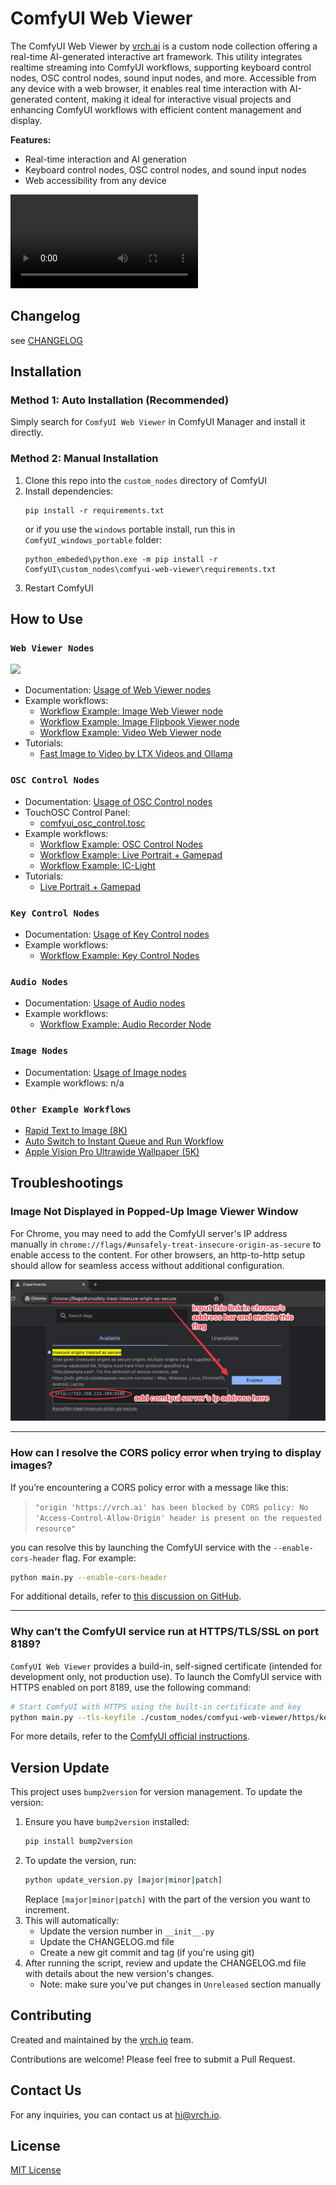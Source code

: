 # ComfyUI Web Viewer
 
The ComfyUI Web Viewer by [vrch.ai](https://vrch.ai) is a custom node collection offering a real-time AI-generated interactive art framework. This utility integrates realtime streaming into ComfyUI workflows, supporting keyboard control nodes, OSC control nodes, sound input nodes, and more. Accessible from any device with a web browser, it enables real time interaction with AI-generated content, making it ideal for interactive visual projects and enhancing ComfyUI workflows with efficient content management and display.

**Features:**  

- Real-time interaction and AI generation  
- Keyboard control nodes, OSC control nodes, and sound input nodes  
- Web accessibility from any device

<video src="https://github.com/user-attachments/assets/cdac0293-64ce-4b74-95a8-d4dcce2300d2" controls="controls" style="max-width: 100%;">
</video>

## Changelog

see [CHANGELOG](CHANGELOG.md)

## Installation

### Method 1: Auto Installation (Recommended)

Simply search for `ComfyUI Web Viewer` in ComfyUI Manager and install it directly.

### Method 2: Manual Installation
1. Clone this repo into the `custom_nodes` directory of ComfyUI
2. Install dependencies: 
   ```
   pip install -r requirements.txt
   ``` 
   or if you use the `windows` portable install, run this in `ComfyUI_windows_portable` folder:
   ```
   python_embeded\python.exe -m pip install -r ComfyUI\custom_nodes\comfyui-web-viewer\requirements.txt
   ```
3. Restart ComfyUI

## How to Use

### `Web Viewer Nodes`

![](./assets/images/example_001_web_viewer.gif)

- Documentation: [Usage of Web Viewer nodes](./docs/web_viewer_nodes.md)
- Example workflows: 
  - [Workflow Example: Image Web Viewer node](./workflows/example_web_viewer_001_image_web_viewer.json)
  - [Workflow Example: Image Flipbook Viewer node](./workflows/example_web_viewer_002_image_flipbook_web_viewer.json)
  - [Workflow Example: Video Web Viewer node](./workflows/example_web_viewer_003_video_web_viewer.json)
- Tutorials:
  - [Fast Image to Video by LTX Videos and Ollama](./docs/tutorial_002_fast_image_to_video_by_ltx_video_and_ollama.md)

### `OSC Control Nodes`

- Documentation: [Usage of OSC Control nodes](./docs/osc_control_nodes.md)
- TouchOSC Control Panel:
  - [comfyui_osc_control.tosc](./assets/touchosc/comfyui_osc_control.tosc)
- Example workflows:
  - [Workflow Example: OSC Control Nodes](./workflows/example_osc_control_001_basic.json)
  - [Workflow Example: Live Portrait + Gamepad](./workflows/example_osc_control_002_live_portrait_with_gamepad.json)
  - [Workflow Example: IC-Light](./workflows/example_osc_control_003_ic-light.png)
- Tutorials:
  - [Live Portrait + Gamepad](./docs/tutorial_001_live_portrait_with_gamepad.md)

### `Key Control Nodes`

- Documentation: [Usage of Key Control nodes](./docs/key_control_nodes.md)
- Example workflows:
  - [Workflow Example: Key Control Nodes](./workflows/example_key_control_001_basic.json)

### `Audio Nodes`

- Documentation: [Usage of Audio nodes](./docs/audio_nodes.md)
- Example workflows:
  - [Workflow Example: Audio Recorder Node](./workflows/example_audio_nodes_001_audio_recorder.json)

### `Image Nodes`

- Documentation: [Usage of Image nodes](./docs/image_nodes.md)
- Example workflows: n/a

### `Other Example Workflows`

- [Rapid Text to Image (8K)](./workflows/example_others_001_text_to_image_8k.json)
- [Auto Switch to Instant Queue and Run Workflow](./workflows/example_others_002_autorun_instant_queue.json)
- [Apple Vision Pro Ultrawide Wallpaper (5K)](./workflows/example_others_003_text_to_image_5k_avp_ultra_wide.png)

## Troubleshootings

### Image Not Displayed in Popped-Up Image Viewer Window

For Chrome, you may need to add the ComfyUI server's IP address manually in `chrome://flags/#unsafely-treat-insecure-origin-as-secure` to enable access to the content. For other browsers, an http-to-http setup should allow for seamless access without additional configuration.

![](./assets/images/troubleshooting_001.png)

---

### How can I resolve the CORS policy error when trying to display images?

If you’re encountering a CORS policy error with a message like this:

> `"origin 'https://vrch.ai' has been blocked by CORS policy: No 'Access-Control-Allow-Origin' header is present on the requested resource"`

you can resolve this by launching the ComfyUI service with the `--enable-cors-header` flag. For example:

```bash
python main.py --enable-cors-header
```

For additional details, refer to [this discussion on GitHub](https://github.com/comfyanonymous/ComfyUI/pull/413#issuecomment-1499518110).

---

### Why can’t the ComfyUI service run at HTTPS/TLS/SSL on port 8189?

`ComfyUI Web Viewer` provides a build-in, self-signed certificate (intended for development only, not production use). To launch the ComfyUI service with HTTPS enabled on port 8189, use the following command:

```bash
# Start ComfyUI with HTTPS using the built-in certificate and key
python main.py --tls-keyfile ./custom_nodes/comfyui-web-viewer/https/key.pem --tls-certfile ./custom_nodes/comfyui-web-viewer/https/cert.pem --port 8189 --listen
```

For more details, refer to the [ComfyUI official instructions](https://github.com/comfyanonymous/ComfyUI?tab=readme-ov-file#how-to-use-tlsssl).


## Version Update

This project uses `bump2version` for version management. To update the version:

1. Ensure you have `bump2version` installed:
   ```bash
   pip install bump2version
   ```
2. To update the version, run:
   ```bash
   python update_version.py [major|minor|patch]
   ```
   Replace `[major|minor|patch]` with the part of the version you want to increment.
3. This will automatically:
   - Update the version number in `__init__.py`
   - Update the CHANGELOG.md file
   - Create a new git commit and tag (if you're using git)
4. After running the script, review and update the CHANGELOG.md file with details about the new version's changes.
   - Note: make sure you've put changes in `Unreleased` section manually

## Contributing

Created and maintained by the [vrch.io](https://vrch.io) team.

Contributions are welcome! Please feel free to submit a Pull Request.

## Contact Us

For any inquiries, you can contact us at [hi@vrch.io](mailto:hi@vrch.io).

## License

[MIT License](LICENSE)